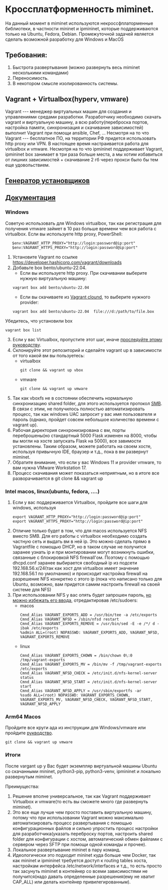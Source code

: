 # Кроссплатформенность miminet.
На данный момент в miminet используются некроссфплаторменные библиотеки, в частности mininet и ipmininet, которые поддерживаются только на Ubuntu, Fedora, Debian.
Промежуточной задачей является сделать возможной разработку для Windows и MacOS

## Требования:
1. Быстрота развертывания (можно развернуть весь miminet несколькими командами)
2. Переносимость.
3. В некотором смысле изолированность системы.

## Vagrant + Virtualbox(hyperv, vmware)
Vagrant --- менеджер виртуальных машин для создания и управлениями средами разработки. Разработчику необходимо скачать vagrant и виртуальную машину, а всю работу(переброска портов, настройка памяти, синхронизация и скачивание зависимостей) выполнит Vagrant при помощи ansible, Chef, ... Несмотря на то что Vagrant --- бесплатное ПО, на территории РФ придется использовать http proxy или VPN. В настоящее время настраивается работа для virtualbox и vmware. Несмотря на то что ipmininet поддерживает Vagrant, ipmininet box занимает в три раза больше места, а мы хотим избавиться от лишних зависимостей + скачивание 2 гб через прокси было бы тем еще удовольствием.

## [Генератор установщиков](https://github.com/hashicorp/vagrant-installers)
## [Документация](https://developer.hashicorp.com/vagrant/docs)

### Windows
Советую использовать для Windows virtualbox, так как регистрация для получения vmware займет в 10 раз больше времени чем вся работа с virtualbox.
Если вы используете http proxy, PowerShell:
```
   $env:VAGRANT_HTTP_PROXY="http://login:password@ip:port"
   $env:VAGRANT_HTTPS_PROXY="http://login:password@ip:port"
```

1. Установите Vagrant по ссылке https://developer.hashicorp.com/vagrant/downloads
2. Добавьте box bento/ubuntu-22.04.
   - Если вы используете http proxy. При скачивании выберите нужную виртуальную машину:
   ```
   vagrant box add bento/ubuntu-22.04
   ```
   - Если вы cкачиваете из [Vagrant clound](https://app.vagrantup.com/bento/boxes/ubuntu-22.04), то выберите нужного provider:
   ```
   vagrant box add bento/ubuntu-22.04  file:///d:/path/to/file.box
   ```
Убедитесь, что установили box
```
vagrant box list
```
3. Если у вас Virtualbox, пропустите этот шаг, иначе [проследуйте этому руководству](https://developer.hashicorp.com/vagrant/docs/providers/vmware/installation).
4. Склонируйте этот репозиторий и сделайте vagrant up в зависимости от того какой вм вы пользуетесь:
   - virtualbox
     ```
     git clone && vagrant up vbox
     ```
   - vmware
     ```
     git clone && vagrant up vmware
     ```
5. Так как vboxfs не в состоянии обеспечить нормальную синхронизацию shared folder, для этого используется протокол [SMB](https://ru.wikipedia.org/wiki/Server_Message_Block). В связи с этим, не получилось полностью автоматизировать процесс, так как windows UAC запросит у вас имя пользователя и пароль (однако, пройдет совсем небольшое количество времени с vagrant up).
6. Рабочая директория синхронизирована с вм, порты переброшены(но стандартный 5000 Flask изменен на 8000, чтобы вы могли на хосте запускать Flask на 5000), все завимости установлены. Таким образом, можете работать на своем хосте, используя привычную IDE, браузер и т.д., пока в вм развернут miminet.
7. Обратите внимание, что если у вас Windows 11 и provider vmware, то вам нужна VMware Workstation 17.
8. Процесс скачивания может показаться неприятным, но в итоге все разворачивается в git clone && vagrant up
   
### Intel macos, linux(ubuntu, fedora, ....)
1. Если у вас поддерживается Virtualbox, пройдите все шаги для windows, используя
   ```
   export VAGRANT_HTTP_PROXY="http://login:password@ip:port"
   export VAGRANT_HTTPS_PROXY="http://login:password@ip:port"
   ```
2. Отличие только будет в том, что для macos  используется NFS вместо SMB. Для его работы с virtualbox необходимо создать частную сеть и выдать вм в ней ip. Это можно сделать прямо в Vagrantfile с помощью DHCP, но в таком случае не получится заранее узнать ip и при монтировании могут возникнуть ошибки, связанные с блокировкой NFS firewall'ом. Поэтому с помощью dhcpd.conf заранее выбирается свободный ip из подсети 192.168.56.x/24(так как хост для virtualbox имеет значение 192.168.56.1 по умолчанию) и происходит настройка firewall на разрешение NFS конкретно с этого ip (пока что написано только для Ubuntu, возможно, вам придется самим настроить firewall на своей системе для NFS)
3. При использовании NFS у вас опять будет запрошен пароль, [но можно избежать его ввода](https://developer.hashicorp.com/vagrant/docs/synced-folders/nfs#root-privilege-requirement), отредактировав /etc/sudoers:
   - macos
     ```
     Cmnd_Alias VAGRANT_EXPORTS_ADD = /usr/bin/tee -a /etc/exports
     Cmnd_Alias VAGRANT_NFSD = /sbin/nfsd restart
     Cmnd_Alias VAGRANT_EXPORTS_REMOVE = /usr/bin/sed -E -e /*/ d -ibak /etc/exports
     %admin ALL=(root) NOPASSWD: VAGRANT_EXPORTS_ADD, VAGRANT_NFSD, VAGRANT_EXPORTS_REMOVE
     ```
    - linux
      ```
      Cmnd_Alias VAGRANT_EXPORTS_CHOWN = /bin/chown 0\:0 /tmp/vagrant-exports
      Cmnd_Alias VAGRANT_EXPORTS_MV = /bin/mv -f /tmp/vagrant-exports /etc/exports
      Cmnd_Alias VAGRANT_NFSD_CHECK = /etc/init.d/nfs-kernel-server status
      Cmnd_Alias VAGRANT_NFSD_START = /etc/init.d/nfs-kernel-server start
      Cmnd_Alias VAGRANT_NFSD_APPLY = /usr/sbin/exportfs -ar
      %sudo ALL=(root) NOPASSWD: VAGRANT_EXPORTS_CHOWN, VAGRANT_EXPORTS_MV, VAGRANT_NFSD_CHECK, VAGRANT_NFSD_START, VAGRANT_NFSD_APPLY
      ```

### Arm64 Macos
Пройдите все круги ада из инструкции для Windows/vmware или пройдите [рукводство](https://developer.hashicorp.com/vagrant/docs/providers/vmware/installation).
```
git clone && vagrant up vmware
```

### Итоги

После vargant up у Вас будет экземпляр виртуальной машины Ubuntu со скачанными mininet, python3-pip, python3-venv, ipmininet и локально развернутым miminet.

Преимущества:
1. Решение вполне универсальное, так как Vagrant поддерживает Virtualbox и vmware(то есть вы сможете много где развернуть miminet).
2. Это все еще лучше чем просто поставить виртуальную машину, потому что при использовании Vagrant можно максимально автоматизировать процесс развертывания с помощью конфигурационных файлов и сильно упростить процесс настройки для разработчика(указать переброску портов, настроить shared folder для конфигурации с хостом, автоматический обмен файлами с сервером через SFTP при помощи одной команды и прочее).
3. Локальное развертывание mininet в пару команд.
4. Идеологически это подходит mininet куда больше чем Docker, так как mininet и ipmininet требуется доступ к routing tables хоста, настройкам интерфейса /etc/network/interfaces и т.д., то есть просто так засунуть miminet в контейнер со всеми зависимостями не получится(надо давать определенные разрешения(ему не хватит CAP_ALL) или делать контейнер привилегированным).

   
